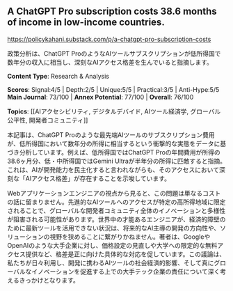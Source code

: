 ## A ChatGPT Pro subscription costs 38.6 months of income in low-income countries.

https://policykahani.substack.com/p/a-chatgpt-pro-subscription-costs

政策分析は、ChatGPT ProのようなAIツールサブスクリプションが低所得国で数年分の収入に相当し、深刻なAIアクセス格差を生んでいると指摘します。

**Content Type**: Research & Analysis

**Scores**: Signal:4/5 | Depth:2/5 | Unique:5/5 | Practical:3/5 | Anti-Hype:5/5
**Main Journal**: 73/100 | **Annex Potential**: 77/100 | **Overall**: 76/100

**Topics**: [[AIアクセシビリティ, デジタルデバイド, AIツール経済学, グローバル公平性, 開発者コミュニティ]]

本記事は、ChatGPT Proのような最先端AIツールのサブスクリプション費用が、低所得国において数年分の所得に相当するという衝撃的な実態をデータに基づき分析しています。例えば、低所得国ではChatGPT Proの年間費用が所得の38.6ヶ月分、低・中所得国ではGemini Ultraが半年分の所得に匹敵すると指摘。これは、AIが開発能力を民主化すると言われながらも、そのアクセスにおいて深刻な「AIアクセス格差」が存在することを示唆しています。

Webアプリケーションエンジニアの視点から見ると、この問題は単なるコストの話に留まりません。先進的なAIツールへのアクセスが特定の高所得地域に限定されることで、グローバルな開発者コミュニティ全体のイノベーションと多様性が阻害される可能性があります。世界中の才能あるエンジニアが、経済的障壁のために最新ツールを活用できない状況は、将来的なAI主導の開発の方向性や、ソリューションの視野を狭めることに繋がりかねません。著者は、GoogleやOpenAIのような大手企業に対し、価格設定の見直しや大学への限定的な無料アクセス提供など、格差是正に向けた具体的な対応を促しています。この議論は、私たちが日々利用し、開発に携わるAIツールの社会経済的影響、そして真にグローバルなイノベーションを促進する上での大手テック企業の責任について深く考えるきっかけとなります。